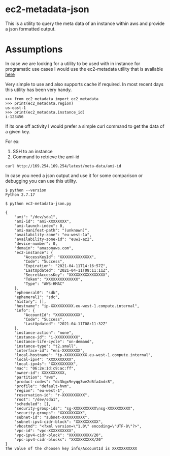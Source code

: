 # ec2-metadata-json

This is a utility to query the meta data of an instance within aws and provide a json formatted output.

# Assumptions

In case we are looking for a utility to be used with in instance for programatic use cases I would use the ec2-metadata utility that is available [here](https://github.com/adamchainz/ec2-metadata) 

Very simple to use and also supports cache if required. In most recent days this utility has been very handy.

```
>>> from ec2_metadata import ec2_metadata
>>> print(ec2_metadata.region)
us-east-1
>>> print(ec2_metadata.instance_id)
i-123456
```

If its one off activity I would prefer a simple curl command to get the data of a given key.

For ex: 
1. SSH to an instance
2. Command to retrieve the ami-id 
```
curl http://169.254.169.254/latest/meta-data/ami-id
```
In case you need a json output and use it for some comparison or debugging you can use this utility.

```
$ python --version
Python 2.7.17

$ python ec2-metadata-json.py

{
    "ami": "/dev/sda1",
    "ami-id": "ami-XXXXXXXX",
    "ami-launch-index": 0,
    "ami-manifest-path": "(unknown)",
    "availability-zone": "eu-west-1a",
    "availability-zone-id": "euw1-az2",
    "device-number": 0,
    "domain": "amazonaws.com",
    "ec2-instance": {
        "AccessKeyId": "XXXXXXXXXXXXXX",
        "Code": "Success",
        "Expiration": "2021-04-11T14:16:57Z",
        "LastUpdated": "2021-04-11T08:11:11Z",
        "SecretAccessKey": "XXXXXXXXXXXXXXXX",
        "Token": "XXXXXXXXXXXXXX",
        "Type": "AWS-HMAC"
    },
    "ephemeral0": "sdb",
    "ephemeral1": "sdc",
    "history": [],
    "hostname": "ip-XXXXXXXXXX.eu-west-1.compute.internal",
    "info": {
        "AccountId": "XXXXXXXXXXX",
        "Code": "Success",
        "LastUpdated": "2021-04-11T08:11:32Z"
    },
    "instance-action": "none",
    "instance-id": "i-XXXXXXXXXX",
    "instance-life-cycle": "on-demand",
    "instance-type": "t2.small",
    "interface-id": "eni-XXXXXXXX",
    "local-hostname": "ip-XXXXXXXXXX.eu-west-1.compute.internal",
    "local-ipv4": "XXXXXXXXXX",
    "local-ipv4s": "XXXXXXXXXX",
    "mac": "06:2e:1d:c9:ac:ff",
    "owner-id": XXXXXXXXXX,
    "partition": "aws",
    "product-codes": "dc3kgx9eyqg3we2d6fa4ndr8",
    "profile": "default-hvm",
    "region": "eu-west-1",
    "reservation-id": "r-XXXXXXXXXX",
    "root": "/dev/sda1",
    "scheduled": [],
    "security-group-ids": "sg-XXXXXXXXXX\nsg-XXXXXXXXXX",
    "security-groups": "XXXXXXXXXX",
    "subnet-id": "subnet-XXXXXXXXXX",
    "subnet-ipv4-cidr-block": "XXXXXXXXXX",
    "vhostmd": "<?xml version=\"1.0\" encoding=\"UTF-8\"?>",
    "vpc-id": "vpc-XXXXXXXXXX",
    "vpc-ipv4-cidr-block": "XXXXXXXXXX/20",
    "vpc-ipv4-cidr-blocks": "XXXXXXXXXX/20"
}
The value of the choosen key info/AccountId is XXXXXXXXXXX

```
